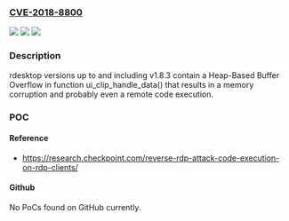 ### [CVE-2018-8800](https://cve.mitre.org/cgi-bin/cvename.cgi?name=CVE-2018-8800)
![](https://img.shields.io/static/v1?label=Product&message=rdesktop&color=blue)
![](https://img.shields.io/static/v1?label=Version&message=n%2Fa&color=blue)
![](https://img.shields.io/static/v1?label=Vulnerability&message=CWE-122%3A%20Heap-based%20Buffer%20Overflow&color=brighgreen)

### Description

rdesktop versions up to and including v1.8.3 contain a Heap-Based Buffer Overflow in function ui_clip_handle_data() that results in a memory corruption and probably even a remote code execution.

### POC

#### Reference
- https://research.checkpoint.com/reverse-rdp-attack-code-execution-on-rdp-clients/

#### Github
No PoCs found on GitHub currently.

